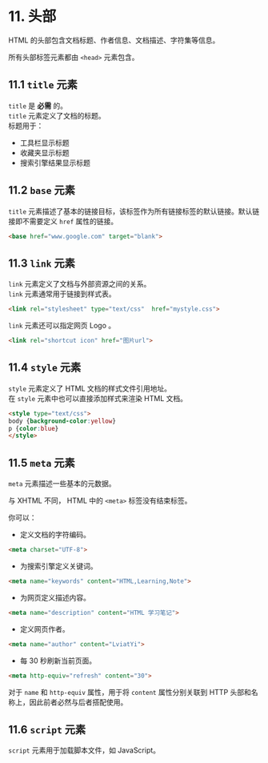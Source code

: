 # 11. 头部

HTML 的头部包含文档标题、作者信息、文档描述、字符集等信息。  

所有头部标签元素都由 ```<head>``` 元素包含。  

## 11.1 ```title``` 元素

```title``` 是 **必需** 的。  
```title``` 元素定义了文档的标题。  
标题用于：  

* 工具栏显示标题  
* 收藏夹显示标题
* 搜索引擎结果显示标题

## 11.2 ```base``` 元素

```title``` 元素描述了基本的链接目标，该标签作为所有链接标签的默认链接。默认链接即不需要定义 ```href``` 属性的链接。  

 ```HTML
 <base href="www.google.com" target="blank">
 ```

## 11.3 ```link``` 元素

```link``` 元素定义了文档与外部资源之间的关系。  
```link``` 元素通常用于链接到样式表。  

 ```HTML
 <link rel="stylesheet" type="text/css"  href="mystyle.css">
 ```

```link``` 元素还可以指定网页 Logo 。  

 ```HTML
 <link rel="shortcut icon" href="图片url">
 ```

## 11.4 ```style``` 元素

```style``` 元素定义了 HTML 文档的样式文件引用地址。  
在 ```style``` 元素中也可以直接添加样式来渲染 HTML 文档。  

 ```HTML
 <style type="text/css">
 body {background-color:yellow}
 p {color:blue}
 </style>
 ```

## 11.5 ```meta``` 元素

```meta``` 元素描述一些基本的元数据。  

与 XHTML 不同， HTML 中的 ```<meta>``` 标签没有结束标签。  

你可以：  

* 定义文档的字符编码。  

 ```HTML
 <meta charset="UTF-8">
 ```

* 为搜索引擎定义关键词。  

 ```HTML
 <meta name="keywords" content="HTML,Learning,Note">
 ```

* 为网页定义描述内容。  

 ```HTML
 <meta name="description" content="HTML 学习笔记">
 ```

* 定义网页作者。  

 ```HTML
 <meta name="author" content="LviatYi">
 ```

* 每 30 秒刷新当前页面。  

 ```HTML
 <meta http-equiv="refresh" content="30">
 ```

对于 ```name``` 和 ```http-equiv``` 属性，用于将 ```content``` 属性分别关联到 HTTP 头部和名称上，因此前者必然与后者搭配使用。  

## 11.6 ```script``` 元素

```script``` 元素用于加载脚本文件，如 JavaScript。  
